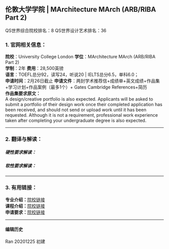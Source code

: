 ## 伦敦大学学院 | MArchitecture MArch (ARB/RIBA Part 2)

QS世界综合院校排名：8
QS世界设计艺术排名：36

### 1. 官网相关信息：

**院校**：University College London
**学位**：MArchitecture MArch (ARB/RIBA Part 2)  
**学制**：2年
**费用**：28,500英镑  
**语言**：TOEFL总分92，读写24，听说20 | IELTS总分6.5，单科6.0；  
**申请时间**：2月26日截止
**申请文件**：两封学术推荐信+成绩单+英文成绩+作品集+学习计划+作品案例（最多1个）+ Gates Cambridge References+简历  
**作品集要求原文：**   
A design/creative portfolio is also expected. Applicants will be asked to submit a portfolio of their design work once their completed application has been received, and should not send or upload work until it has been requested. Although it is not a requirement, professional work experience taken after completing your undergraduate degree is also expected.

---


### 2. 翻译与解读：

##### 硬性要求解读：


##### 软性要求解读：



---


### 3. 有用链接：

**专业介绍：**[院校链接](http://www.ucl.ac.uk/prospective-students/graduate/taught/degrees/architecture-march-arb-riba-2)  
**课程介绍：**[院校链接](https://www.ucl.ac.uk/prospective-students/graduate/taught-degrees/architecture-march-arb-riba-2)  
**申请要求：**[院校链接](https://www.ucl.ac.uk/prospective-students/graduate/taught-degrees/architecture-march-arb-riba-2)



---


#### 编辑历史

Ran 20201225 初建  
